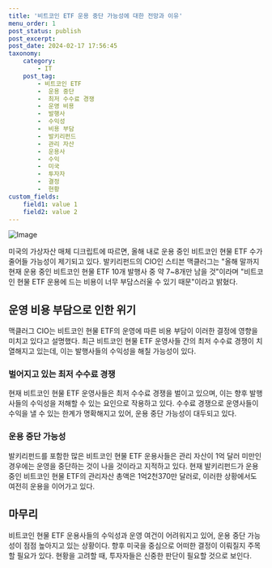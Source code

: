 ```yaml
---
title: '비트코인 ETF 운용 중단 가능성에 대한 전망과 이유'
menu_order: 1
post_status: publish
post_excerpt: 
post_date: 2024-02-17 17:56:45
taxonomy:
    category:
        - IT
    post_tag:
        - 비트코인 ETF
        -  운용 중단
        -  최저 수수료 경쟁
        -  운영 비용
        -  발행사
        -  수익성
        -  비용 부담
        -  발키리펀드
        -  관리 자산
        -  운용사
        -  수익
        -  미국
        -  투자자
        -  결정
        -  현황
custom_fields:
    field1: value 1
    field2: value 2
---
```


![Image](https://imgnews.pstatic.net/image/092/2024/02/11/0002321004_001_20240211111605469.jpg?type=w647)

미국의 가상자산 매체 디크립트에 따르면, 올해 내로 운용 중인 비트코인 현물 ETF 수가 줄어들 가능성이 제기되고 있다. 발키리펀드의 CIO인 스티븐 맥클러그는 "올해 말까지 현재 운용 중인 비트코인 현물 ETF 10개 발행사 중 약 7~8개만 남을 것"이라며 "비트코인 현물 ETF 운용에 드는 비용이 너무 부담스러울 수 있기 때문"이라고 밝혔다.
## 운영 비용 부담으로 인한 위기
맥클러그 CIO는 비트코인 현물 ETF의 운영에 따른 비용 부담이 이러한 결정에 영향을 미치고 있다고 설명했다. 최근 비트코인 현물 ETF 운영사들 간의 최저 수수료 경쟁이 치열해지고 있는데, 이는 발행사들의 수익성을 해칠 가능성이 있다.
### 벌어지고 있는 최저 수수료 경쟁
현재 비트코인 현물 ETF 운영사들은 최저 수수료 경쟁을 벌이고 있으며, 이는 향후 발행사들의 수익성을 저해할 수 있는 요인으로 작용하고 있다. 수수료 경쟁으로 운영사들이 수익을 낼 수 있는 한계가 명확해지고 있어, 운용 중단 가능성이 대두되고 있다.
### 운용 중단 가능성
발키리펀드를 포함한 많은 비트코인 현물 ETF 운용사들은 관리 자산이 1억 달러 미만인 경우에는 운영을 중단하는 것이 나을 것이라고 지적하고 있다. 현재 발키리펀드가 운용 중인 비트코인 현물 ETF의 관리자산 총액은 1억2천370만 달러로, 이러한 상황에서도 여전히 운용을 이어가고 있다. 
## 마무리
비트코인 현물 ETF 운용사들의 수익성과 운영 여건이 어려워지고 있어, 운용 중단 가능성이 점점 높아지고 있는 상황이다. 향후 미국을 중심으로 어떠한 결정이 이뤄질지 주목할 필요가 있다. 현황을 고려할 때, 투자자들은 신중한 판단이 필요할 것으로 보인다.
